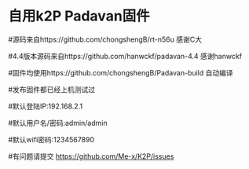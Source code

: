 # 自用k2P Padavan固件

#源码来自https://github.com/chongshengB/rt-n56u 感谢C大

#4.4版本源码来自https://github.com/hanwckf/padavan-4.4 感谢hanwckf


#固件均使用https://github.com/chongshengB/Padavan-build 自动编译 

#发布固件都已经上机测试过

#默认登陆IP:192.168.2.1

#默认用户名/密码:admin/admin

#默认wifi密码:1234567890

#有问题请提交 https://github.com/Me-x/K2P/issues

